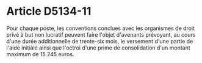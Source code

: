 # Article D5134-11

  
Pour chaque poste, les conventions conclues avec les organismes de droit privé à but non lucratif peuvent faire l'objet d'avenants prévoyant, au cours d'une durée additionnelle de trente-six mois, le versement d'une partie de l'aide initiale ainsi que l'octroi d'une prime de consolidation d'un montant maximum de 15 245 euros.